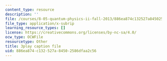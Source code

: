 ```yaml
---
content_type: resource
description: ''
file: /courses/8-05-quantum-physics-ii-fall-2013/886ea874c132527a84502586dfaa2c56_ZTNip78TUvA.vtt
file_type: application/x-subrip
learning_resource_types: []
license: https://creativecommons.org/licenses/by-nc-sa/4.0/
ocw_type: OCWFile
resourcetype: Other
title: 3play caption file
uid: 886ea874-c132-527a-8450-2586dfaa2c56
---
```

